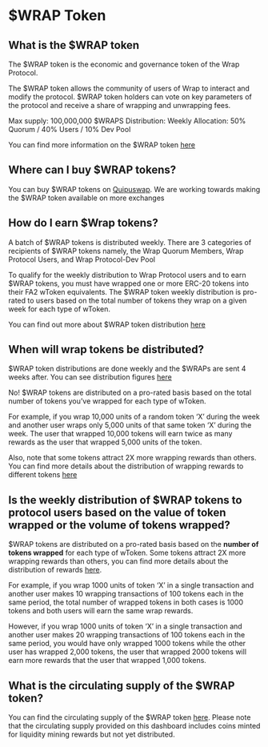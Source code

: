 # $WRAP Token


## What is the $WRAP token

The $WRAP token is the economic and governance token of the Wrap Protocol.

The $WRAP token allows the community of users of Wrap to interact and modify the protocol. $WRAP token holders can vote on key parameters of the protocol and receive a share of wrapping and unwrapping fees.

Max supply: 100,000,000 $WRAPS
Distribution: Weekly
Allocation: 50% Quorum / 40% Users / 10% Dev Pool

You can find more information on the $WRAP token [here](https://www.benderlabs.io/wrap-token)

## Where can I buy $WRAP tokens?


You can buy $WRAP tokens on [Quipuswap](https://quipuswap.com/swap). We are working towards making the $WRAP token available on more exchanges


## How do I earn $Wrap tokens?

A batch of $WRAP tokens is distributed weekly. There are 3 categories of recipients of $WRAP tokens namely, the Wrap Quorum Members, Wrap Protocol Users, and Wrap Protocol-Dev Pool

To qualify for the weekly distribution to Wrap Protocol users and to earn $WRAP tokens, you must have wrapped one or more ERC-20 tokens into their FA2 wToken equivalents.  The $WRAP token weekly distribution is pro-rated to users based on the total number of tokens they wrap on a given week for each type of wToken.

You can find out more about $WRAP token distribution [here](https://docs.google.com/spreadsheets/d/1jvORLOP2sdbYwmwhMrRcMNYC8QAVoi0nDuAAkQnEszk/edit)

## When will wrap tokens be distributed?

$WRAP token distributions are done weekly and the $WRAPs are sent 4 weeks after. You can see distribution figures [here](https://docs.google.com/spreadsheets/d/1jvORLOP2sdbYwmwhMrRcMNYC8QAVoi0nDuAAkQnEszk/edit) 

No! $WRAP tokens are distributed on a pro-rated basis based on the total number of tokens you’ve wrapped for each type of wToken.

For example, if you wrap 10,000 units of a random token ‘X’ during the week and another user wraps only 5,000 units of that same token ‘X’ during the week. The user that wrapped 10,000 tokens will earn twice as many rewards as the user that wrapped 5,000 units of the token.

Also, note that some tokens attract 2X more wrapping rewards than others. You can find more details about the distribution of wrapping rewards to different tokens [here](https://docs.google.com/spreadsheets/d/1jvORLOP2sdbYwmwhMrRcMNYC8QAVoi0nDuAAkQnEszk/edit#gid=0)

## Is the weekly distribution of $WRAP tokens to protocol users based on the value of token wrapped or the volume of tokens wrapped?

$WRAP tokens are distributed on a pro-rated basis based on the **number of tokens wrapped** for each type of wToken. Some tokens attract 2X more wrapping rewards than others, you can find more details about the distribution of rewards [here](https://docs.google.com/spreadsheets/d/1jvORLOP2sdbYwmwhMrRcMNYC8QAVoi0nDuAAkQnEszk/edit#gid=874295553). 

For example, if you wrap 1000 units of token ‘X’ in a single transaction and another user makes 10 wrapping transactions of 100 tokens each in the same period, the total number of wrapped tokens in both cases is 1000 tokens and both users will earn the same wrap rewards.

However,  if you wrap 1000 units of token ‘X’ in a single transaction and another user makes 20 wrapping transactions of 100 tokens each in the same period, you would have only wrapped 1000 tokens while the other user has wrapped 2,000 tokens, the user that wrapped 2000 tokens will earn more rewards that the user that wrapped 1,000 tokens.

## What is the circulating supply of the $WRAP token?

You can find the circulating supply of the $WRAP token [here](https://better-call.dev/dapps/tzwrap). Please note that the circulating supply provided on this dashboard includes coins minted for liquidity mining rewards but not yet distributed.